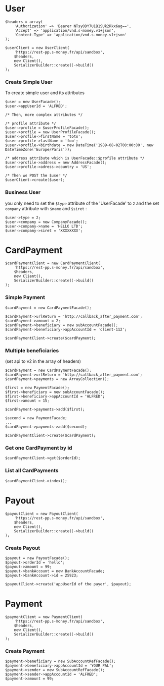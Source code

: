 # User

    $headers = array(
        'Authorization' => 'Bearer NTsyODY7U1B1SUk2Rkx6ag==',
        'Accept' => 'application/vnd.s-money.v1+json',
        'Content-Type' => 'application/vnd.s-money.v1+json'
    );

    $userClient = new UserClient(
        'https://rest-pp.s-money.fr/api/sandbox',
        $headers,
        new Client(),
        SerializerBuilder::create()->build()
    );

### Create Simple User

To create simple user and its attributes

    $user = new UserFacade();
    $user->appUserId = 'ALFRED';
    
    /* Then, more complex attributes */
    
    /* profile attribute */
    $user->profile = $userProfileFacade();
    $user->profile = new UserProfileFacade();
    $user->profile->firstName = 'toto';
    $user->profile->lastName = 'foo';
    $user->profile->birthdate = new DateTime('1989-08-02T00:00:00', new DateTimeZone('Europe/Paris'));

    /* address attribute which is UserFacade::$profile attribute */
    $user->profile->address = new AddressFacade();
    $user->profile->adress->country = 'US';

    /* Then we POST the $user */
    $userClient->create($user);


### Business User

you only need to set the `$type` attribute of the 'UserFacade' to `2` and the set `company` attribute with `$name` and `$siret` :

    $user->type = 2;
    $user->company = new CompanyFacade();
    $user->company->name = 'HELLO LTD';
    $user->company->siret = 'XXXXXXXX';


# CardPayment

    $cardPaymentClient = new CardPaymentClient(
        'https://rest-pp.s-money.fr/api/sandbox',
        $headers,
        new Client(),
        SerializerBuilder::create()->build()
    );
### Simple Payment

    $cardPayment = new CardPaymentFacade();

    $cardPayment->urlReturn = 'http://callback_after_payment.com';
    $cardPayment->amount = 2;
    $cardPayment->beneficiary = new subAccountFacade();
    $cardPayment->beneficiary->appAccountId = 'client-112';
    
    $cardPaymentClient->create($cardPayment);


### Multiple beneficiaries

(set api to v2 in the array of headers)

    $cardPayment = new CardPaymentFacade();
    $cardPayment->urlReturn = 'http://callback_after_payment.com';
    $cardPayment->payments = new ArrayCollection();

    $first = new PaymentFacade();
    $first->beneficiary = new subAccountFacade();
    $first->beneficiary->appAccountId = 'ALFRED';
    $first->amount = 15;

    $cardPayment->payments->add($first);

    $second = new PaymentFacade;
    ...
    $cardPayment->payments->add($second);

    $cardPaymentClient->create($cardPayment);

### Get one CardPayment by id

    $cardPaymentClient->get($orderId);

### List all CardPayments

    $cardPaymentClient->index();


# Payout
    $payoutClient = new PayoutClient(
        'https://rest-pp.s-money.fr/api/sandbox',
        $headers,
        new Client(),
        SerializerBuilder::create()->build()
    );


### Create Payout

    $payout = new PayoutFacade();
    $payout->orderId = 'hello';
    $payout->amount = 99;
    $payout->bankAccount = new BankAccountFacade;
    $payout->bankAccount->id = 25923;
    
    $payoutClient->create('appUserId of the payer', $payout);


# Payment

    $paymentClient = new PaymentClient(
        'https://rest-pp.s-money.fr/api/sandbox',
        $headers,
        new Client(),
        SerializerBuilder::create()->build()
    );


### Create Payment

    $payment->beneficiary = new SubAccountRefFacade();
    $payment->beneficiary->appAccountId = 'YOUR PAL';
    $payment->sender = new SubAccountRefFacade();
    $payment->sender->appAccountId = 'ALFRED';
    $payment->amount = 99;
